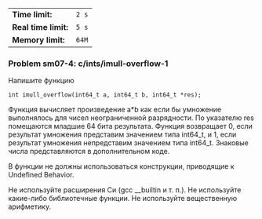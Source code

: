 |                      |       |
|----------------------|-------|
| **Time limit:**      | `2 s` |
| **Real time limit:** | `5 s` |
| **Memory limit:**    | `64M` |


### Problem sm07-4: c/ints/imull-overflow-1

Напишите функцию

    
    
    int imull_overflow(int64_t a, int64_t b, int64_t *res);

Функция вычисляет произведение a*b как если бы умножение выполнялось для чисел неограниченной
разрядности. По указателю res помещаются младшие 64 бита результата. Функция возвращает 0, если
результат умножения представим значением типа int64_t, и 1, если результат умножения непредставим
значением типа int64_t. Знаковые числа представляются в дополнительном коде.

В функции не должны использоваться конструкции, приводящие к Undefined Behavior.

Не используйте расширения Си (gcc __builtin и т. п.). Не используйте какие-либо библиотечные
функции. Не используйте вещественную арифметику.

